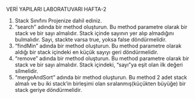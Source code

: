 VERİ YAPILARI LABORATUVARI HAFTA-2

1. Stack Sınıfını Projenize dahil ediniz. 
2. “search” adında bir method oluşturun. Bu method parametre olarak bir stack ve bir 
sayı almalıdır. Stack içinde sayının yer alıp almadığını bulmalıdır. Sayı, stackte varsa 
true, yoksa false döndürmelidir. 
3. “findMin” adında bir method oluşturun. Bu method parametre olarak aldığı bir stack 
içindeki en küçük sayıyı geri döndürmelidir. 
4. “remove” adında bir method oluşturun. Bu method parametre olarak bir stack ve bir 
sayı almalıdır. Stack içindeki, “sayı”ya eşit olan ilk değeri silmelidir. 
5. “mergeAndSort” adında bir method oluşturun. Bu method 2 adet stack almalı ve bu 
iki stack’in birleşimi olan sıralanmış(küçükten büyüğe) bir stack geriye döndürmelidir.
